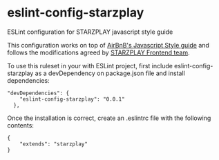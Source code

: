 # eslint-config-starzplay
ESLint configuration for STARZPLAY javascript style guide

This configuration works on top of [AirBnB's Javascript Style guide](https://github.com/airbnb/javascript) and follows the modifications agreed by [STARZPLAY Frontend team](https://github.com/starzplayarabia/javascript-style-guide).

To use this ruleset in your with ESLint project, first include eslint-config-starzplay as a devDependency on package.json file and install dependencies:

```
"devDependencies": {
    "eslint-config-starzplay": "0.0.1"
  },
```

Once the installation is correct, create an .eslintrc file with the following contents:

```
{
    "extends": "starzplay"
}
```
